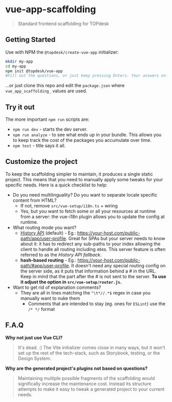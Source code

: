 # vue-app-scaffolding
> Standard frontend scaffolding for TOPdesk

## Getting Started

Use with NPM the `@topdesk/create-vue-app` initializer:

```bash
mkdir my-app
cd my-app
npm init @topdesk/vue-app
#Fill out the questions, or just keep pressing Enters. Your answers only affect the `package.json`.
```

...or just clone this repo and edit the `package.json` where `vue_app_scaffolding_` values are used.

## Try it out

The more important `npm run` scripts are:
* `npm run dev` - starts the dev server.
* `npm run analyze` - to see what ends up in your bundle. This allows you to keep track the cost of the packages you accumulate over time.
* `npm test` - title says it all.

## Customize the project

To keep the scaffolding simpler to maintain, it produces a single static project. This means that you need to manually apply some tweaks for your specific needs. Here is a quick checklist to help:
* Do you need multilinguality? Do you want to separate locale specific content from HTML?
    * If not, remove `src/vue-setup/i18n.ts` + wiring
    * Yes, but you want to fetch some or all your resources at runtime from a server: the vue-i18n plugin allows you to update the config at runtime.
* What routing mode you want?
    * [History API](https://css-tricks.com/using-the-html5-history-api/) (default) - Eg.: https://your-host.com/public-path/app/user-profile. Great for SPAs but your server needs to know about it: it has to redirect any sub-paths to your index allowing the client to handle all routing including `404`s. This server feature is often referred to as the _History API fallback_.
    * **hash-based routing** - Eg.: https://your-host.com/public-path/#app/user-profile. It doesn't need any special routing config on the server side, as it puts that information behind a # in the URL. Keep in mind that the part after the # is not sent to the server. **To use it adjust the option in `src/vue-setup/router.js`.**
* Want to get rid of explanation comments?
    * They are all in lines matching the `^\t*//.*$` regex in case you manually want to nuke them
		* Comments that are intended to stay (eg. ones for `ESLint`) use the `/* */` format

## F.A.Q

**Why not just use Vue CLI?**
> It's dead. :) The Vite initializer comes close in many ways, but it won't set up the rest of the tech-stack, such as Storybook, testing, or the Design System.

**Why are the generated project's plugins not based on questions?**
> Maintaining multiple possible fragments of the scaffolding would significally increase the maintenance cost. Instead its structure attempts to make it easy to tweak a generated project to your current needs.
